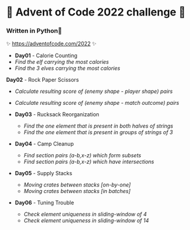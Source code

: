 # 🎄 Advent of Code 2022 challenge 🎄

### Written in **Python**🐍

✨ https://adventofcode.com/2022 ✨


-   **Day01** \- Calorie Counting  
  -   *Find the elf carrying the most calories*
  -   *Find the 3 elves carrying the most calories*


**Day02** \- Rock Paper Scissors
-   *Calculate resulting score of (enemy shape - player shape) pairs*
-   *Calculate resulting score of (enemy shape - match outcome) pairs*


-   **Day03** \- Rucksack Reorganization  
    -   *Find the one element that is present in both halves of strings*
    -   *Find the one element that is present in groups of strings of 3*


- **Day04** \- Camp Cleanup  
  - *Find section pairs (a\-b,x\-z) which form subsets*
  - *Find section pairs (a\-b,x\-z) which have intersections*
  

- **Day05** \- Supply Stacks 
  - *Moving crates between stacks \[on-by-one\]*
  - *Moving crates between stacks \[in batches\]*


- **Day06** \- Tuning Trouble
  - *Check element uniqueness in sliding-window of 4*
  - *Check element uniqueness in sliding-window of 14*